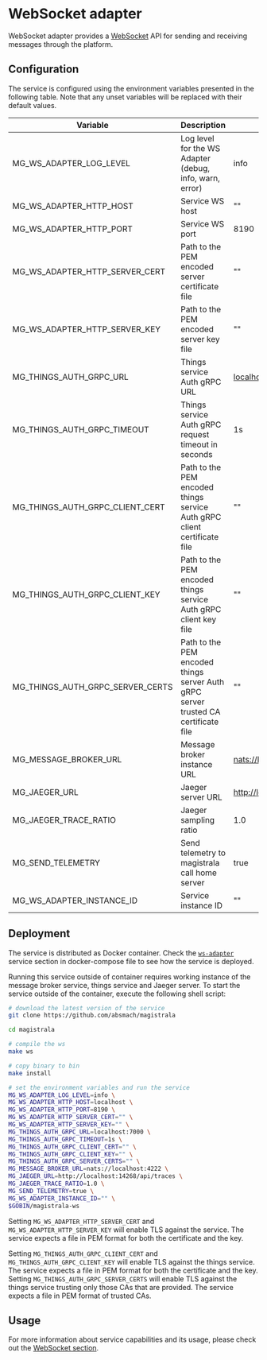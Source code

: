 # WebSocket adapter

WebSocket adapter provides a [WebSocket](https://en.wikipedia.org/wiki/WebSocket#:~:text=WebSocket%20is%20a%20computer%20communications,protocol%20is%20known%20as%20WebSockets.) API for sending and receiving messages through the platform.

## Configuration

The service is configured using the environment variables presented in the following table. Note that any unset variables will be replaced with their default values.

| Variable                         | Description                                                                        | Default                            |
| -------------------------------- | ---------------------------------------------------------------------------------- | ---------------------------------- |
| MG_WS_ADAPTER_LOG_LEVEL          | Log level for the WS Adapter (debug, info, warn, error)                            | info                               |
| MG_WS_ADAPTER_HTTP_HOST          | Service WS host                                                                    | ""                                 |
| MG_WS_ADAPTER_HTTP_PORT          | Service WS port                                                                    | 8190                               |
| MG_WS_ADAPTER_HTTP_SERVER_CERT   | Path to the PEM encoded server certificate file                                    | ""                                 |
| MG_WS_ADAPTER_HTTP_SERVER_KEY    | Path to the PEM encoded server key file                                            | ""                                 |
| MG_THINGS_AUTH_GRPC_URL          | Things service Auth gRPC URL                                                       | <localhost:7000>                   |
| MG_THINGS_AUTH_GRPC_TIMEOUT      | Things service Auth gRPC request timeout in seconds                                | 1s                                 |
| MG_THINGS_AUTH_GRPC_CLIENT_CERT  | Path to the PEM encoded things service Auth gRPC client certificate file           | ""                                 |
| MG_THINGS_AUTH_GRPC_CLIENT_KEY   | Path to the PEM encoded things service Auth gRPC client key file                   | ""                                 |
| MG_THINGS_AUTH_GRPC_SERVER_CERTS | Path to the PEM encoded things server Auth gRPC server trusted CA certificate file | ""                                 |
| MG_MESSAGE_BROKER_URL            | Message broker instance URL                                                        | <nats://localhost:4222>            |
| MG_JAEGER_URL                    | Jaeger server URL                                                                  | <http://localhost:4318/v1/traces> |
| MG_JAEGER_TRACE_RATIO            | Jaeger sampling ratio                                                              | 1.0                                |
| MG_SEND_TELEMETRY                | Send telemetry to magistrala call home server                                      | true                               |
| MG_WS_ADAPTER_INSTANCE_ID        | Service instance ID                                                                | ""                                 |

## Deployment

The service is distributed as Docker container. Check the [`ws-adapter`](https://github.com/absmach/supermq/blob/main/docker/docker-compose.yml) service section in docker-compose file to see how the service is deployed.

Running this service outside of container requires working instance of the message broker service, things service and Jaeger server.
To start the service outside of the container, execute the following shell script:

```bash
# download the latest version of the service
git clone https://github.com/absmach/magistrala

cd magistrala

# compile the ws
make ws

# copy binary to bin
make install

# set the environment variables and run the service
MG_WS_ADAPTER_LOG_LEVEL=info \
MG_WS_ADAPTER_HTTP_HOST=localhost \
MG_WS_ADAPTER_HTTP_PORT=8190 \
MG_WS_ADAPTER_HTTP_SERVER_CERT="" \
MG_WS_ADAPTER_HTTP_SERVER_KEY="" \
MG_THINGS_AUTH_GRPC_URL=localhost:7000 \
MG_THINGS_AUTH_GRPC_TIMEOUT=1s \
MG_THINGS_AUTH_GRPC_CLIENT_CERT="" \
MG_THINGS_AUTH_GRPC_CLIENT_KEY="" \
MG_THINGS_AUTH_GRPC_SERVER_CERTS="" \
MG_MESSAGE_BROKER_URL=nats://localhost:4222 \
MG_JAEGER_URL=http://localhost:14268/api/traces \
MG_JAEGER_TRACE_RATIO=1.0 \
MG_SEND_TELEMETRY=true \
MG_WS_ADAPTER_INSTANCE_ID="" \
$GOBIN/magistrala-ws
```

Setting `MG_WS_ADAPTER_HTTP_SERVER_CERT` and `MG_WS_ADAPTER_HTTP_SERVER_KEY` will enable TLS against the service. The service expects a file in PEM format for both the certificate and the key.

Setting `MG_THINGS_AUTH_GRPC_CLIENT_CERT` and `MG_THINGS_AUTH_GRPC_CLIENT_KEY` will enable TLS against the things service. The service expects a file in PEM format for both the certificate and the key. Setting `MG_THINGS_AUTH_GRPC_SERVER_CERTS` will enable TLS against the things service trusting only those CAs that are provided. The service expects a file in PEM format of trusted CAs.

## Usage

For more information about service capabilities and its usage, please check out the [WebSocket section](https://docs.magistrala.abstractmachines.fr/messaging/#websocket).
